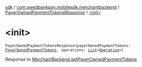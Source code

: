 [sdk](../../index.md) / [com.swedbankpay.mobilesdk.merchantbackend](../index.md) / [PayerOwnedPaymentTokensResponse](index.md) / [&lt;init&gt;](./-init-.md)

# &lt;init&gt;

`PayerOwnedPaymentTokensResponse(payerOwnedPaymentTokens: `[`PayerOwnedPaymentTokens`](../-payer-owned-payment-tokens/index.md)`, operations: `[`List`](https://kotlinlang.org/api/latest/jvm/stdlib/kotlin.collections/-list/index.html)`<`[`Operation`](../-operation/index.md)`>)`

Response to [MerchantBackend.getPayerOwnedPaymentTokens](../-merchant-backend/get-payer-owned-payment-tokens.md)

